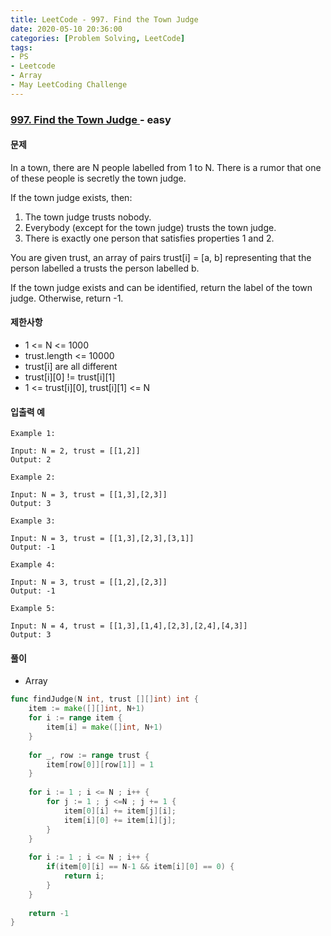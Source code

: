 ```yaml
---
title: LeetCode - 997. Find the Town Judge
date: 2020-05-10 20:36:00
categories: [Problem Solving, LeetCode]
tags:
- PS
- Leetcode
- Array
- May LeetCoding Challenge
---
```


### [ 997. Find the Town Judge ](https://leetcode.com/problems/find-the-town-judge/) - easy

#### 문제

In a town, there are N people labelled from 1 to N.  There is a rumor that one of these people is secretly the town judge.

If the town judge exists, then:

1. The town judge trusts nobody.
2. Everybody (except for the town judge) trusts the town judge.
3. There is exactly one person that satisfies properties 1 and 2.

You are given trust, an array of pairs trust[i] = [a, b] representing that the person labelled a trusts the person labelled b.

If the town judge exists and can be identified, return the label of the town judge.  Otherwise, return -1.

#### 제한사항

  - 1 <= N <= 1000
  - trust.length <= 10000
  - trust[i] are all different
  - trust[i][0] != trust[i][1]
  - 1 <= trust[i][0], trust[i][1] <= N

#### 입출력 예

```
Example 1:

Input: N = 2, trust = [[1,2]]
Output: 2
```

```
Example 2:

Input: N = 3, trust = [[1,3],[2,3]]
Output: 3
```

```
Example 3:

Input: N = 3, trust = [[1,3],[2,3],[3,1]]
Output: -1
```
```
Example 4:

Input: N = 3, trust = [[1,2],[2,3]]
Output: -1
```

```
Example 5:

Input: N = 4, trust = [[1,3],[1,4],[2,3],[2,4],[4,3]]
Output: 3
```

#### 풀이
  - Array

```go
func findJudge(N int, trust [][]int) int {
    item := make([][]int, N+1)
    for i := range item {
        item[i] = make([]int, N+1)
    }
    
    for _, row := range trust {
        item[row[0]][row[1]] = 1
    }
    
    for i := 1 ; i <= N ; i++ {
        for j := 1 ; j <=N ; j += 1 {
            item[0][i] += item[j][i];
            item[i][0] += item[i][j];
        }
    }
    
    for i := 1 ; i <= N ; i++ {
        if(item[0][i] == N-1 && item[i][0] == 0) {
            return i;
        }
    }
    
    return -1
}
```
